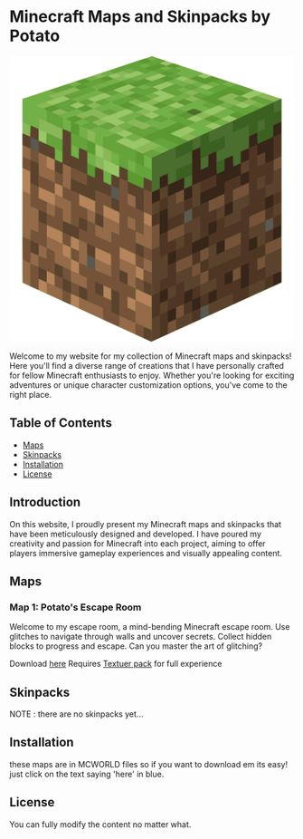 # Minecraft Maps and Skinpacks by Potato

![Minecraft](https://raw.githubusercontent.com/DaFlopper/daflopper.github.io/main/minecraft_logo_icon_168974.png)

Welcome to my website for my collection of Minecraft maps and skinpacks! Here you'll find a diverse range of creations that I have personally crafted for fellow Minecraft enthusiasts to enjoy. Whether you're looking for exciting adventures or unique character customization options, you've come to the right place.

## Table of Contents

- [Maps](#maps)
- [Skinpacks](#skinpacks)
- [Installation](#installation)
- [License](#license)

## Introduction

On this website, I proudly present my Minecraft maps and skinpacks that have been meticulously designed and developed. I have poured my creativity and passion for Minecraft into each project, aiming to offer players immersive gameplay experiences and visually appealing content.

## Maps

### Map 1: Potato's Escape Room

Welcome to my escape room, a mind-bending Minecraft escape room. Use glitches to navigate through walls and uncover secrets. Collect hidden blocks to progress and escape. Can you master the art of glitching?

Download [here](https://www.mediafire.com/file/320b2vpqs6szih4/%25C2%25A7l%25C2%25A76_Potato%2527s_Challenge.mcworld/file)
Requires [Textuer pack](https://www.mediafire.com/file/9mmrlarunvjivth/PCTEXTURES.mcpack/file) for full experience

## Skinpacks
NOTE : there are no skinpacks yet...


## Installation

these maps are in MCWORLD files so if you want to download em its easy! just click on the text saying 'here' in blue.


## License

You can fully modify the content no matter what.

